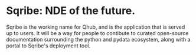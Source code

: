 # Sqribe: NDE of the future.

Sqribe is the working name for Qhub, and is the application that is served up to users.
It will be a way for people to contibute to curated open-source documentation surrounding the
python and pydata ecosystem, along with a portal to Sqribe's deployment tool.


